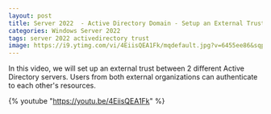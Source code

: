 ```yaml
---
layout: post
title: Server 2022  - Active Directory Domain - Setup an External Trust
categories: Windows Server 2022
tags: server 2022 activedirectory trust
image: https://i9.ytimg.com/vi/4EiisQEA1Fk/mqdefault.jpg?v=6455ee86&sqp=CJi1q68G&rs=AOn4CLAaiSq3YEO2-pe7Z45IAGSm175bVg
---
```

In this video, we will set up an external trust between 2 different Active Directory servers. Users from both external organizations can authenticate to each other's resources.

{% youtube "https://youtu.be/4EiisQEA1Fk" %}
